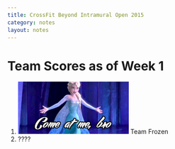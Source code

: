 ```yaml
---
title: CrossFit Beyond Intramural Open 2015
category: notes
layout: notes
---
```


# Team Scores as of Week 1

1. <img src="images/come-at-frozen.gif" alt="Team Frozen" width=250px /> Team Frozen
2. ????
